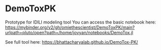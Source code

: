 # DemoToxPK
Prototype for IDILI modeling tool
You can access the basic notebook here:
https://mybinder.org/v2/gh/omiethescientist/DemoToxPK/main?urlpath=pluto/open?path=/home/jovyan/notebooks/DemoTox.jl

See full tool here:
https://bhattacharyalab.github.io/DemoTox-PK/
